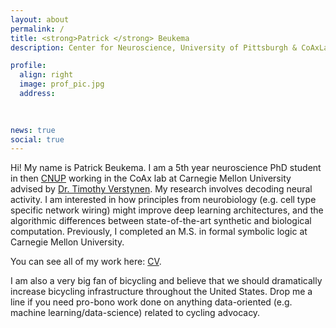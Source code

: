 ```yaml
---
layout: about
permalink: /
title: <strong>Patrick </strong> Beukema
description: Center for Neuroscience, University of Pittsburgh & CoAxLab, Carnegie Mellon University

profile:
  align: right
  image: prof_pic.jpg
  address: 
   
    

news: true
social: true
---
```


Hi! My name is Patrick Beukema. I am a 5th year neuroscience PhD student in then [CNUP](http://cnup.neurobio.pitt.edu) working in the CoAx lab at Carnegie Mellon University advised by [Dr. Timothy Verstynen](http://www.psy.cmu.edu/~coaxlab/). My research involves decoding neural activity. I am interested in how principles from neurobiology (e.g. cell type specific network wiring) might improve deep learning architectures, and the algorithmic differences between state-of-the-art synthetic and biological computation. Previously, I completed an M.S. in formal symbolic logic at Carnegie Mellon University. 

You can see all of my work here: [CV](http://www.psy.cmu.edu/~coaxlab/resumes/beukema.pdf). 

I am also a very big fan of bicycling and believe that we should dramatically increase bicycling infrastructure throughout the United States. Drop me a line if you need pro-bono work done on anything data-oriented (e.g. machine learning/data-science) related to cycling advocacy.  

